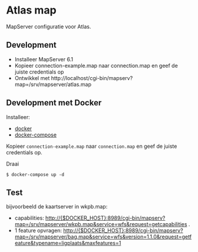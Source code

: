 Atlas map
=========

MapServer configuratie voor Atlas. 


Development 
-----------

* Installeer MapServer 6.1
* Kopieer connection-example.map naar connection.map en geef de juiste credentials op
* Ontwikkel met http://localhost/cgi-bin/mapserv?map=/srv/mapserver/atlas.map


Development met Docker
----------------------

Installeer:

* [docker](https://docs.docker.com/index.html)
* [docker-compose](https://docs.docker.com/compose/install/)

Kopieer `connection-example.map` naar `connection.map` en geef de juiste credentials op.

Draai

	$ docker-compose up -d

Test
---- 
bijvoorbeeld de kaartserver in wkpb.map:


* capabilities: <http://{$DOCKER_HOST}:8989/cgi-bin/mapserv?map=/srv/mapserver/wkpb.map&service=wfs&request=getcapabilities> .
* 1 feature opvragen: <http://{$DOCKER_HOST}:8989/cgi-bin/mapserv?map=/srv/mapserver/bag.map&service=wfs&version=1.1.0&request=getfeature&typename=ligplaats&maxfeatures=1>